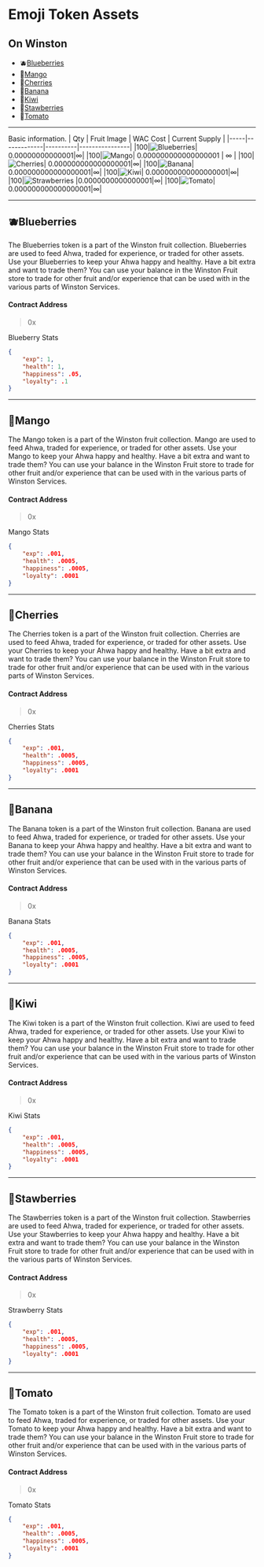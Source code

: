 # Emoji Token Assets
## On Winston

* 🫐[Blueberries](./#Blueberries) 
* 🥭[Mango](./#Mango) 
* 🍒[Cherries](./#Cherries) 
* 🍌[Banana](#Banana) 
* 🥝[Kiwi](#Kiwi) 
* 🍓[Stawberries](#Strawberries) 
* 🍅[Tomato](#Tomato) 
---
Basic information.
| Qty | Fruit Image | WAC Cost | Current Supply |
|-----|-------------|----------|----------------|
|100|![Blueberries](./assets/emojis/Blueberries_96_x_96.svg)| 0.00000000000001|∞|
|100|![Mango](./assets/emojis/Mango_96_x_96.svg)| 0.000000000000000001 | ∞ |
|100|![Cherries](./assets/emojis/CHerries_96_x_96.svg)| 0.000000000000000001|∞|
|100|![Banana](./assets/emojis/Banana_96_x_96.svg)| 0.000000000000000001|∞|
|100|![Kiwi](./assets/emojis/Kiwi_96_x_96.svg)| 0.000000000000000001|∞|
|100|![Strawberries](./assets/emojis/Strawbeery_96_x_96.svg) |0.0000000000000001|∞|
|100|![Tomato](./assets/emojis/Tomatoe_96_x_96.svg)| 0.000000000000000001|∞|

---    
## 🫐Blueberries
The Blueberries token is a part of the Winston fruit collection. Blueberries are used to feed Ahwa, traded for experience, or traded for other assets. Use your Blueberries to keep your Ahwa happy and healthy. Have a bit extra and want to trade them? You can use your balance in the Winston Fruit store to trade for other fruit and/or experience that can be used with in the various parts of Winston Services. 

#### Contract Address
> 0x 

Blueberry Stats
```JSON
{
    "exp": 1,
    "health": 1,
    "happiness": .05,
    "loyalty": .1
}
```

---
## 🥭Mango

The Mango token is a part of the Winston fruit collection. Mango are used to feed Ahwa, traded for experience, or traded for other assets. Use your Mango to keep your Ahwa happy and healthy. Have a bit extra and want to trade them? You can use your balance in the Winston Fruit store to trade for other fruit and/or experience that can be used with in the various parts of Winston Services. 

#### Contract Address
> 0x 


Mango Stats
```JSON
{
    "exp": .001,
    "health": .0005,
    "happiness": .0005,
    "loyalty": .0001
}
```
---
## 🍒Cherries

The Cherries token is a part of the Winston fruit collection. Cherries are used to feed Ahwa, traded for experience, or traded for other assets. Use your Cherries to keep your Ahwa happy and healthy. Have a bit extra and want to trade them? You can use your balance in the Winston Fruit store to trade for other fruit and/or experience that can be used with in the various parts of Winston Services. 

#### Contract Address
> 0x 



Cherries Stats
```JSON
{
    "exp": .001,
    "health": .0005,
    "happiness": .0005,
    "loyalty": .0001
}
```
---
## 🍌Banana

The Banana token is a part of the Winston fruit collection. Banana are used to feed Ahwa, traded for experience, or traded for other assets. Use your Banana to keep your Ahwa happy and healthy. Have a bit extra and want to trade them? You can use your balance in the Winston Fruit store to trade for other fruit and/or experience that can be used with in the various parts of Winston Services.

#### Contract Address
> 0x 


Banana Stats
```JSON
{
    "exp": .001,
    "health": .0005,
    "happiness": .0005,
    "loyalty": .0001
}
```
---
## 🥝Kiwi

The Kiwi token is a part of the Winston fruit collection. Kiwi are used to feed Ahwa, traded for experience, or traded for other assets. Use your Kiwi to keep your Ahwa happy and healthy. Have a bit extra and want to trade them? You can use your balance in the Winston Fruit store to trade for other fruit and/or experience that can be used with in the various parts of Winston Services. 

#### Contract Address
> 0x 


Kiwi Stats
```JSON
{
    "exp": .001,
    "health": .0005,
    "happiness": .0005,
    "loyalty": .0001
}
```
---
## 🍓Stawberries

The Stawberries token is a part of the Winston fruit collection. Stawberries are used to feed Ahwa, traded for experience, or traded for other assets. Use your Stawberries to keep your Ahwa happy and healthy. Have a bit extra and want to trade them? You can use your balance in the Winston Fruit store to trade for other fruit and/or experience that can be used with in the various parts of Winston Services. 

#### Contract Address
> 0x 

Strawberry Stats
```JSON
{
    "exp": .001,
    "health": .0005,
    "happiness": .0005,
    "loyalty": .0001
}
```
---
## 🍅Tomato

The Tomato token is a part of the Winston fruit collection. Tomato are used to feed Ahwa, traded for experience, or traded for other assets. Use your Tomato to keep your Ahwa happy and healthy. Have a bit extra and want to trade them? You can use your balance in the Winston Fruit store to trade for other fruit and/or experience that can be used with in the various parts of Winston Services. 

#### Contract Address
> 0x 

Tomato Stats
```JSON
{
    "exp": .001,
    "health": .0005,
    "happiness": .0005,
    "loyalty": .0001
}
```
